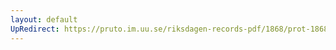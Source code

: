 ```yaml
---
layout: default
UpRedirect: https://pruto.im.uu.se/riksdagen-records-pdf/1868/prot-1868--fk--306/prot-1868--fk--306_007.pdf
---
```

